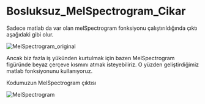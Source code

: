 # Bosluksuz_MelSpectrogram_Cikar

Sadece matlab da var olan melSpectrogram fonksiyonu çalıştırıldığında çıktı aşağıdaki gibi olur.

![MelSpectrogram_original](https://user-images.githubusercontent.com/33607770/182579731-0b46eb3e-825c-49b9-a5e1-c5cec3fbd365.png)

Ancak biz fazla iş yükünden kurtulmak için bazen MelSpectrogram figüründe beyaz çerçeve kısmını atmak isteyebiliriz.
O yüzden geliştirdiğimiz matlab fonksiyonunu kullanıyoruz.

Kodumuzun MelSpectrogram çıktısı

![MelSpectrogram](https://user-images.githubusercontent.com/33607770/182581063-2debc38a-5d50-4544-9e4d-af12e634188b.png)
